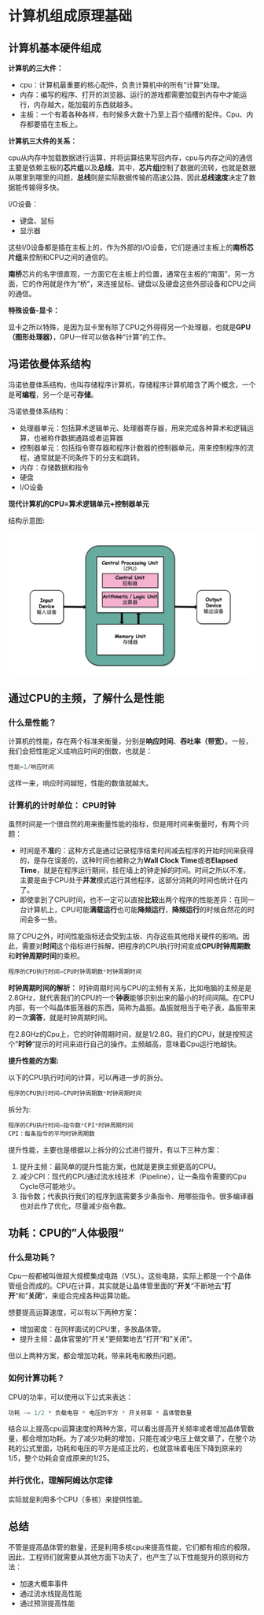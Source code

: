 # 计算机组成原理基础

## 计算机基本硬件组成

**计算机的三大件：**

- cpu：计算机最重要的核心配件，负责计算机中的所有“计算”处理。
- 内存：编写的程序、打开的浏览器、运行的游戏都需要加载到内存中才能运行，内存越大，能加载的东西就越多。
- 主板：一个有着各种各样，有时候多大数十乃至上百个插槽的配件。Cpu、内存都要插在主板上。

**计算机三大件的关系：**

cpu从内存中加载数据进行运算，并将运算结果写回内存，cpu与内存之间的通信主要是依赖主板的**芯片组**以及**总线**，其中，**芯片组**控制了数据的流转，也就是数据从哪里到哪里的问题，**总线**则是实际数据传输的高速公路，因此**总线速度**决定了数据能传输得多快。

I/O设备：

- 键盘、鼠标
- 显示器

这些I/0设备都是插在主板上的，作为外部的I/O设备，它们是通过主板上的**南桥芯片组**来控制和CPU之间的通信的。

**南桥**芯片的名字很直观，一方面它在主板上的位置，通常在主板的“南面”，另一方面，它的作用就是作为“桥”，来连接鼠标、键盘以及硬盘这些外部设备和CPU之间的通信。

**特殊设备-显卡：**

显卡之所以特殊，是因为显卡里有除了CPU之外得得另一个处理器，也就是**GPU（图形处理器）**，GPU一样可以做各种“计算”的工作。

## 冯诺依曼体系结构

冯诺依曼体系结构，也叫存储程序计算机，存储程序计算机暗含了两个概念，一个是**可编程**，另一个是可**存储**。

冯诺依曼体系结构：

- 处理器单元：包括算术逻辑单元、处理器寄存器，用来完成各种算术和逻辑运算，也被称作数据通路或者运算器
- 控制器单元：包括指令寄存器和程序计数器的控制器单元，用来控制程序的流程，通常就是不同条件下的分支和跳转。
- 内存：存储数据和指令
- 硬盘
- I/O设备

**现代计算机的CPU=算术逻辑单元+控制器单元**

结构示意图:

![img.png](../img/冯诺依曼结构图.png)

## 通过CPU的主频，了解什么是性能

### 什么是性能？

计算机的性能，存在两个标准来衡量，分别是**响应时间**、**吞吐率（带宽）**。一般，我们会把性能定义成响应时间的倒数，也就是：

```java
性能=1/响应时间
```

这样一来，响应时间越短，性能的数值就越大。

### 计算机的计时单位： CPU时钟

虽然时间是一个很自然的用来衡量性能的指标，但是用时间来衡量时，有两个问题：

- 时间是不**准**的：这种方式是通过记录程序结束时间减去程序的开始时间来获得的，是存在误差的，这种时间也被称之为**Wall Clock Time**或者**Elapsed Time**，就是在程序运行期间，挂在墙上的钟走掉的时间。时间之所以不准，主要是由于CPU处于**并发**模式运行其他程序，这部分消耗的时间也统计在内了。
- 即使拿到了CPU时间，也不一定可以直接**比较**出两个程序的性能差异：在同一台计算机上，CPU可能**满载运行**也可能**降频运行**，**降频运行**的时候自然花的时间会多一些。

除了CPU之外，时间性能指标还会受到主板、内存这些其他相关硬件的影响。因此，需要对**时间**这个指标进行拆解，把程序的CPU执行时间变成**CPU时钟周期数**和**时钟周期时间**的乘积。

```java
程序的CPU执行时间=CPU时钟周期数*时钟周期时间
```
**时钟周期时间的解析：**
时钟周期时间与CPU的主频有关系，比如电脑的主频是是2.8GHz，就代表我们的CPU的一个**钟表**能够识别出来的最小的时间间隔。在CPU内部，有一个叫晶体振荡器的东西，简称为晶振。晶振就相当于电子表，晶振带来的一次**滴答**，就是时钟周期时间。

在2.8GHz的Cpu上，它的时钟周期时间，就是1/2.8G。我们的CPU，就是按照这个”**时钟**“提示的时间来进行自己的操作。主频越高，意味着Cpu运行地越快。

**提升性能的方案:**

以下的CPU执行时间的计算，可以再进一步的拆分。

```java
程序的CPU执行时间=CPU时钟周期数*时钟周期时间
```

拆分为:


```java
程序的CPU执行时间=指令数*CPI*时钟周期时间
CPI：每条指令的平均时钟周期数
```
提升性能，主要也是根据以上拆分的公式进行提升，有以下三种方案：

1. 提升主频：最简单的提升性能方案，也就是更换主频更高的CPU。
2. 减少CPI：现代的CPU通过流水线技术（Pipeline），让一条指令需要的Cpu Cycle尽可能地少。
3. 指令数；代表执行我们的程序到底需要多少条指令、用哪些指令。很多编译器也对此作了优化，尽量减少指令数。

## 功耗：CPU的”人体极限“

### 什么是功耗？

Cpu一般都被叫做超大规模集成电路（VSL）。这些电路，实际上都是一个个晶体管组合而成的。CPU在计算，其实就是让晶体管里面的”**开关**“不断地去”**打开**“和”**关闭**“，来组合完成各种运算功能。

想要提高运算速度，可以有以下两种方案：

- 增加密度：在同样面试的CPU里，多放晶体管。
- 提升主频：晶体官里的”开关“更频繁地去”打开“和”关闭“。

但以上两种方案，都会增加功耗，带来耗电和散热问题。

### 如何计算功耗？

CPU的功率，可以使用以下公式来表达：

```java
功耗 ~= 1/2 * 负载电容 * 电压的平方 * 开关频率 * 晶体管数量
```
结合以上提高cpu运算速度的两种方案，可以看出提高开关频率或者增加晶体管数量，都会增加功耗。为了减少功耗的增加，只能在减少电压上做文章了，在整个功耗的公式里面，功耗和电压的平方是成正比的，也就意味着电压下降到原来的1/5，整个功耗会变成原来的1/25。

### 并行优化，理解阿姆达尔定律

实际就是利用多个CPU（多核）来提供性能。

## 总结

不管是提高晶体管的数量，还是利用多核cpu来提高性能，它们都有相应的极限，因此，工程师们就需要从其他方面下功夫了，也产生了以下性能提升的原则和方法：

- 加速大概率事件
- 通过流水线提高性能
- 通过预测提高性能
